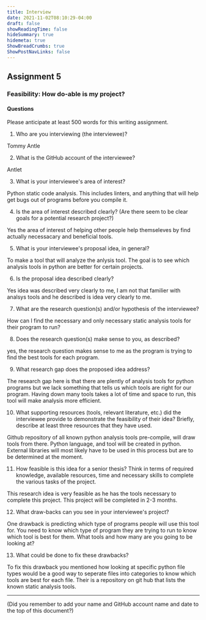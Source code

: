 ```yaml
---
title: Interview
date: 2021-11-02T08:10:29-04:00
draft: false
showReadingTime: false
hideSummary: true
hidemeta: true
ShowBreadCrumbs: true
ShowPostNavLinks: false
---
```


## Assignment 5
### Feasibility: How do-able is my project?


#### Questions
Please anticipate at least 500 words for this writing assignment.

1. Who are you interviewing (the interviewee)?

Tommy Antle

2. What is the GitHub account of the interviewee?

Antlet

3. What is your interviewee's area of interest?

Python static code analysis. This includes linters, and anything that will help get bugs out of programs before you compile it.

4. Is the area of interest described clearly? (Are there seem to be clear goals for a potential research project?)

Yes the area of interest of helping other people help themseleves by find actually necessacary and beneficial tools.

5. What is your interviewee's proposal idea, in general?

To make a tool that will analyze the anlysis tool. The goal is to see which analysis tools in python are better for certain projects.

6. Is the proposal idea described clearly?

Yes idea was described very clearly to me, I am not that familier with analsys tools and he described is idea very clearly to me.

7. What are the research question(s) and/or hypothesis of the interviewee?

How can I find the necessary and only necessary static analysis tools for their program to run?

8. Does the research question(s) make sense to you, as described?

yes, the research question makes sense to me as the program is trying to find the best tools for each program.

9. What research gap does the proposed idea address?

The research gap here is that there are plently of analysis tools for python programs but we lack something that tells us which tools are right for our program. Having down many tools takes a lot of time and space to run, this tool will make analysis more efficient.

10. What supporting resources (tools, relevant literature, etc.) did the interviewee provide to demonstrate the feasibility of their idea? Briefly, describe at least three resources that they have used.
 
 Github repository of all known python analysis tools pre-compile, will draw tools from there. Python language, and tool will be created in python. External libraries will most likely have to be used in this process but are to be determined at the moment.


11. How feasible is this idea for a senior thesis? Think in terms of required knowledge, available resources, time and necessary skills to complete the various tasks of the project.

This research idea is very feasible as he has the tools necessary to complete this project. This project will be completed in 2-3 months.

12. What draw-backs can you see in your interviewee's project?

One drawback is predicting which type of programs people will use this tool for. You need to know which type of program they are trying to run to know which tool is best for them. What tools and how many are you going to be looking at?

13. What could be done to fix these drawbacks?

To fix this drawback you mentioned how looking at specific python file types would be a good way to seperate files into categories to know which tools are best for each file. Their is a repository on git hub that lists the known static analysis tools.

---

(Did you remember to add your name and GitHub account name and date to the top of this document?)
